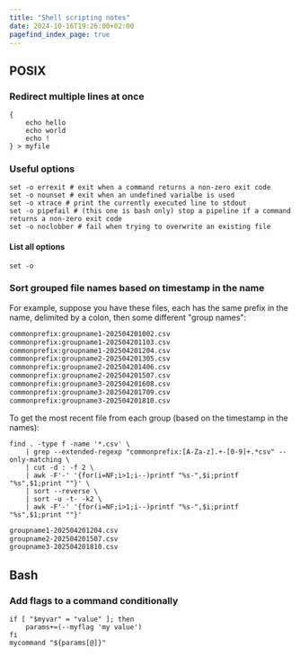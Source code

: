 ```yaml
---
title: "Shell scripting notes"
date: 2024-10-16T19:26:00+02:00
pagefind_index_page: true
---
```


## POSIX

### Redirect multiple lines at once

```shell
{
    echo hello
    echo world
    echo !
} > myfile
```

### Useful options

```shell
set -o errexit # exit when a command returns a non-zero exit code
set -o nounset # exit when an undefined varialbe is used
set -o xtrace # print the currently executed line to stdout
set -o pipefail # (this one is bash only) stop a pipeline if a command returns a non-zero exit code
set -o noclobber # fail when trying to overwrite an existing file
```

#### List all options

```terminal
set -o
```

### Sort grouped file names based on timestamp in the name

For example, suppose you have these files, each has the same prefix in the name, delimited by a colon, then some different "group names":

```txt
commonprefix:groupname1-202504201002.csv
commonprefix:groupname1-202504201103.csv
commonprefix:groupname1-202504201204.csv
commonprefix:groupname2-202504201305.csv
commonprefix:groupname2-202504201406.csv
commonprefix:groupname2-202504201507.csv
commonprefix:groupname3-202504201608.csv
commonprefix:groupname3-202504201709.csv
commonprefix:groupname3-202504201810.csv
```

To get the most recent file from each group (based on the timestamp in the names):

```terminal
find . -type f -name '*.csv' \
    | grep --extended-regexp "commonprefix:[A-Za-z].+-[0-9]+.*csv" --only-matching \
    | cut -d : -f 2 \
    | awk -F'-' '{for(i=NF;i>1;i--)printf "%s-",$i;printf "%s",$1;print ""}' \
    | sort --reverse \
    | sort -u -t- -k2 \
    | awk -F'-' '{for(i=NF;i>1;i--)printf "%s-",$i;printf "%s",$1;print ""}'
```

```txt
groupname1-202504201204.csv
groupname2-202504201507.csv
groupname3-202504201810.csv
```

## Bash

### Add flags to a command conditionally

```shell
if [ "$myvar" = "value" ]; then
    params+=(--myflag 'my value')
fi
mycommand "${params[@]}"
```

